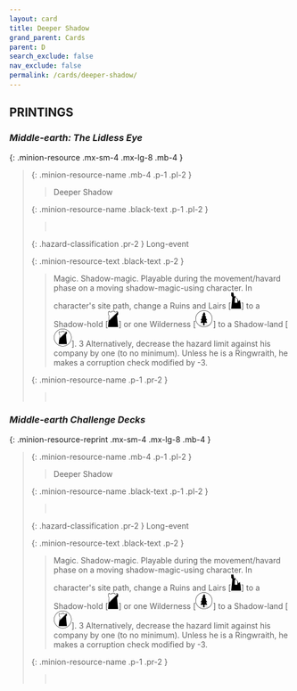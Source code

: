 ```yaml
---
layout: card
title: Deeper Shadow
grand_parent: Cards
parent: D
search_exclude: false
nav_exclude: false
permalink: /cards/deeper-shadow/
---
```


## PRINTINGS


### _Middle-earth: The Lidless Eye_

{: .minion-resource .mx-sm-4 .mx-lg-8 .mb-4 }
> {: .minion-resource-name .mb-4 .p-1 .pl-2 }
> > <div class="hazard-mp"></div>
> > <div class="card-name">Deeper Shadow</div>
>
> {: .minion-resource-name .black-text .p-1 .pl-2 }
> > &nbsp;
>
> {: .hazard-classification .pr-2 }
> Long-event
>
> {: .minion-resource-text .black-text .p-2 }
> > Magic. Shadow-magic. Playable during the movement/havard phase on a moving shadow-magic-using character. In character's site path, change a Ruins and Lairs \[![](/assets/images/ruinlair.svg)] to a Shadow-hold \[![](/assets/images/shadow-hold.svg)] or one Wilderness \[![](/assets/images/wilderness.svg)] to a Shadow-land \[![](/assets/images/shadow-land.svg)]. 3 Alternatively, decrease the hazard limit against his company by one (to no minimum). Unless he is a Ringwraith, he makes a corruption check modified by -3. 
> 
> {: .minion-resource-name .p-1 .pr-2 }
> > <div class="card-shield"></div>
> > <div class="card-corruption-white">&nbsp;</div>

### _Middle-earth Challenge Decks_

{: .minion-resource-reprint .mx-sm-4 .mx-lg-8 .mb-4 }
> {: .minion-resource-name .mb-4 .p-1 .pl-2 }
> > <div class="hazard-mp"></div>
> > <div class="card-name">Deeper Shadow</div>
>
> {: .minion-resource-name .black-text .p-1 .pl-2 }
> > &nbsp;
>
> {: .hazard-classification .pr-2 }
> Long-event
>
> {: .minion-resource-text .black-text .p-2 }
> > Magic. Shadow-magic. Playable during the movement/havard phase on a moving shadow-magic-using character. In character's site path, change a Ruins and Lairs \[![](/assets/images/ruinlair.svg)] to a Shadow-hold \[![](/assets/images/shadow-hold.svg)] or one Wilderness \[![](/assets/images/wilderness.svg)] to a Shadow-land \[![](/assets/images/shadow-land.svg)]. 3 Alternatively, decrease the hazard limit against his company by one (to no minimum). Unless he is a Ringwraith, he makes a corruption check modified by -3. 
> 
> {: .minion-resource-name .p-1 .pr-2 }
> > <div class="card-shield"></div>
> > <div class="card-corruption-white">&nbsp;</div>
